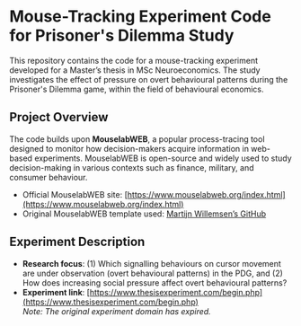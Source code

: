 # Mouse-Tracking Experiment Code for Prisoner's Dilemma Study

This repository contains the code for a mouse-tracking experiment developed for a Master’s thesis in MSc Neuroeconomics. The study investigates the effect of pressure on overt behavioural patterns during the Prisoner's Dilemma game, within the field of behavioural economics.

## Project Overview

The code builds upon **MouselabWEB**, a popular process-tracing tool designed to monitor how decision-makers acquire information in web-based experiments. MouselabWEB is open-source and widely used to study decision-making in various contexts such as finance, military, and consumer behaviour.

- Official MouselabWEB site: [https://www.mouselabweb.org/index.html](https://www.mouselabweb.org/index.html)
- Original MouselabWEB template used: [Martijn Willemsen’s GitHub](https://github.com/MCWillemsen/mouselabWEB20)

## Experiment Description

- **Research focus**: (1) Which signalling behaviours on cursor movement are under observation (overt behavioural patterns) in the PDG, and (2) How does increasing social pressure affect overt behavioural patterns? 
- **Experiment link**: [https://www.thesisexperiment.com/begin.php](https://www.thesisexperiment.com/begin.php)  
  _Note: The original experiment domain has expired._
